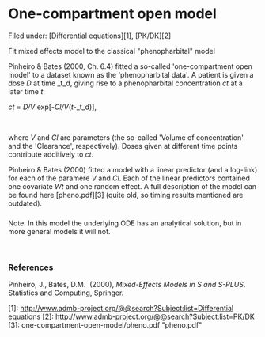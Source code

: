 #  One-compartment open model

Filed under:  [Differential equations][1], [PK/DK][2]

Fit mixed effects model to the classical "phenopharbital" model

Pinheiro & Bates (2000, Ch. 6.4) fitted a so-called 'one-compartment open model' to a dataset known as the 'phenopharbital data'. A patient is given a dose _D_ at time _t_d, giving rise to a phenopharbital concentration _ct_ at a later time _t_:

  

_ct_ = _D/V_ exp[-_Cl/V_(_t_-_t_d)],

 

where _V_ and _Cl_ are parameters (the so-called 'Volume of concentration' and the 'Clearance', respectively). Doses given at different time points contribute additively to _ct_.

  
Pinheiro & Bates (2000) fitted a model with a linear predictor (and a log-link) for each of the paramere _V_ and _Cl_. Each of the linear predictors contained one covariate _Wt_ and one random effect. A full description of the model can be found here [pheno.pdf][3] (quite old, so timing results mentioned are outdated).

###   

Note: In this model the underlying ODE has an analytical solution, but in more general models it will not.

 

### References

Pinheiro, J., Bates, D.M.  (2000), _Mixed-Effects Models in S and S-PLUS_. Statistics and Computing, Springer.

[1]: http://www.admb-project.org/@@search?Subject:list=Differential equations
[2]: http://www.admb-project.org/@@search?Subject:list=PK/DK
[3]: one-compartment-open-model/pheno.pdf "pheno.pdf"
